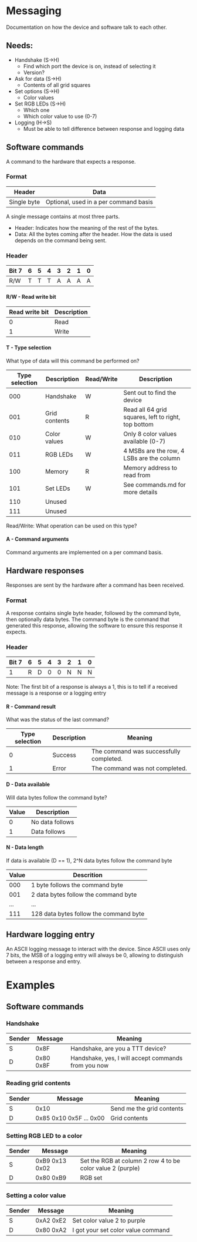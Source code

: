 # Messaging

Documentation on how the device and software talk to each other.

## Needs:
- Handshake (S-\>H)
	- Find which port the device is on, instead of selecting it
	- Version?
- Ask for data (S-\>H)
	- Contents of all grid squares
- Set options (S-\>H)
	- Color values
- Set RGB LEDs (S-\>H)
	- Which one
	- Which color value to use (0-7)
- Logging (H-\>S)
	- Must be able to tell difference between response and logging data

## Software commands

A command to the hardware that expects a response.

### Format

Header | Data
----- | -----
Single byte | Optional, used in a per command basis

A single message contains at most three parts.

- Header: Indicates how the meaning of the rest of the bytes.
- Data: All the bytes coming after the header. How the data is used depends on the command being sent.

### Header

Bit 7 | 6 | 5 | 4 | 3 | 2 | 1 | 0
----- | - | - | - | - | - | - | -
R/W   |	T | T | T | A | A | A | A

#### R/W - Read write bit

Read write bit | Description
----- | -----
0 | Read
1 | Write

#### T - Type selection

What type of data will this command be performed on?

Type selection | Description | Read/Write | Description
----- | ----- | ----- | -----
000 | Handshake | W | Sent out to find the device
001 | Grid contents | R | Read all 64 grid squares, left to right, top bottom
010 | Color values | W | Only 8 color values available (0-7)
011 | RGB LEDs | W | 4 MSBs are the row, 4 LSBs are the column
100 | Memory | R | Memory address to read from
101 | Set LEDs | W | See commands.md for more details
110 | Unused | | |
111 | Unused | | |

Read/Write: What operation can be used on this type?

#### A - Command arguments

Command arguments are implemented on a per command basis.

## Hardware responses

Responses are sent by the hardware after a command has been received.

### Format

A response contains single byte header, followed by the command byte, then optionally data bytes. The command byte is the command that generated this response, allowing the software to ensure this response it expects.

### Header

Bit 7 | 6 | 5 | 4 | 3 | 2 | 1 | 0
----- | - | - | - | - | - | - | -
1     | R | D | 0 | 0 | N | N | N

Note: The first bit of a response is always a 1, this is to tell if a received message is a response or a logging entry

#### R - Command result

What was the status of the last command?

Type selection | Description | Meaning 
----- | ----- | -----
0 | Success | The command was successfully completed.
1 | Error | The command was not completed. 

#### D - Data available

Will data bytes follow the command byte?

Value | Description
----- | -----
0 | No data follows
1 | Data follows

#### N - Data length

If data is available (D == 1), 2^N data bytes follow the command byte

Value | Descrition
----- | -----
000 | 1 byte follows the command byte
001 | 2 data bytes follow the command byte
... | ...
111 | 128 data bytes follow the command byte

## Hardware logging entry

An ASCII logging message to interact with the device. Since ASCII uses only 7 bits, the MSB of a logging entry will always be 0, allowing to distinguish between a response and entry.

# Examples

## Software commands

### Handshake

Sender | Message | Meaning
----- | ----- | -----
S | 0x8F | Handshake, are you a TTT device?
D | 0x80 0x8F | Handshake, yes, I will accept commands from you now

### Reading grid contents

Sender | Message | Meaning
----- | ----- | -----
S | 0x10 | Send me the grid contents
D | 0x85 0x10 0x5F ... 0x00 | Grid contents

### Setting RGB LED to a color

Sender | Message | Meaning
----- | ----- | -----
S | 0xB9 0x13 0x02 | Set the RGB at column 2 row 4 to be color value 2 (purple)
D | 0x80 0xB9 | RGB set

### Setting a color value

Sender | Message | Meaning
----- | ----- | -----
S | 0xA2 0xE2 | Set color value 2 to purple
D | 0x80 0xA2 | I got your set color value command
